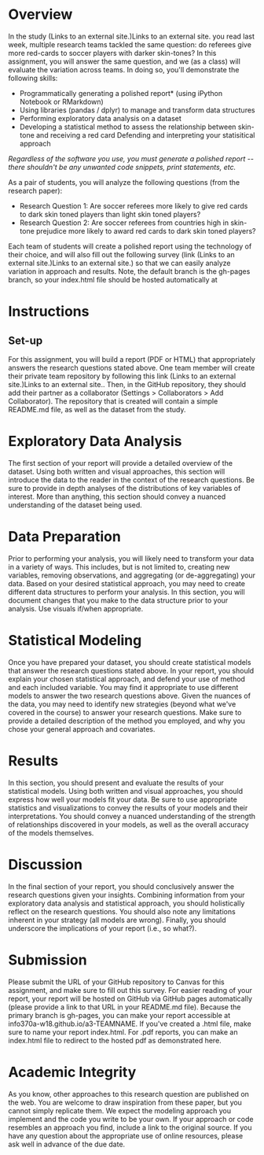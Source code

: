 # Overview
In the study (Links to an external site.)Links to an external site. you read last week, multiple research teams tackled the same question: do referees give more red-cards to soccer players with darker skin-tones? In this assignment, you will answer the same question, and we (as a class) will evaluate the variation across teams. In doing so, you'll demonstrate the following skills:

* Programmatically generating a polished report* (using iPython Notebook or RMarkdown)
* Using libraries (pandas / dplyr) to manage and transform data structures
* Performing exploratory data analysis on a dataset
* Developing a statistical method to assess the relationship between skin-tone and receiving a red card
Defending and interpreting your statisitical approach

*Regardless of the software you use, you must generate a polished report -- there shouldn't be any unwanted code snippets, print statements, etc.*

As a pair of students, you will analyze the following questions (from the research paper):

* Research Question 1: Are soccer referees more likely to give red cards to dark skin toned players than light skin toned players?
* Research Question 2: Are soccer referees from countries high in skin-tone prejudice more likely to award red cards to dark skin toned players?

Each team of students will create a polished report using the technology of their choice, and will also fill out the following survey (link (Links to an external site.)Links to an external site.) so that we can easily analyze variation in approach and results. Note, the default branch is the gh-pages branch, so your index.html file should be hosted automatically at 

# Instructions
## Set-up
For this assignment, you will build a report (PDF or HTML) that appropriately answers the research questions stated above. One team member will create their private team repository by following this link (Links to an external site.)Links to an external site.. Then, in the GitHub repository, they should add their partner as a collaborator (Settings > Collaborators > Add Collaborator). The repository that is created will contain a simple README.md file, as well as the dataset from the study. 

# Exploratory Data Analysis
The first section of your report will provide a detailed overview of the dataset. Using both written and visual approaches, this section will introduce the data to the reader in the context of the research questions. Be sure to provide in depth analyses of the distributions of key variables of interest. More than anything, this section should convey a nuanced understanding of the dataset being used.

# Data Preparation
Prior to performing your analysis, you will likely need to transform your data in a variety of ways. This includes, but is not limited to, creating new variables, removing observations, and aggregating (or de-aggregating) your data. Based on your desired statistical approach, you may need to create different data structures to perform your analysis. In this section, you will document changes that you make to the data structure prior to your analysis. Use visuals if/when appropriate.

# Statistical Modeling
Once you have prepared your dataset, you should create statistical models that answer the research questions stated above. In your report, you should explain your chosen statistical approach, and defend your use of method and each included variable. You may find it appropriate to use different models to answer the two research questions above. Given the nuances of the data, you may need to identify new strategies (beyond what we've covered in the course) to answer your research questions. Make sure to provide a detailed description of the method you employed, and why you chose your general approach and covariates. 

# Results 
In this section, you should present and evaluate the results of your statistical models. Using both written and visual approaches, you should express how well your models fit your data. Be sure to use appropriate statistics and visualizations to convey the results of your models and their interpretations. You should convey a nuanced understanding of the strength of relationships discovered in your models, as well as the overall accuracy of the models themselves. 

# Discussion
In the final section of your report, you should conclusively answer the research questions given your insights. Combining information from your exploratory data analysis and statistical approach, you should holistically reflect on the research questions. You should also note any limitations inherent in your strategy (all models are wrong). Finally, you should underscore the implications of your report (i.e., so what?).

# Submission
Please submit the URL of your GitHub repository to Canvas for this assignment, and make sure to fill out this survey. For easier reading of your report, your report will be hosted on GitHub via GitHub pages automatically (please provide a link to that URL in your README.md file). Because the primary branch is gh-pages, you can make your report accessible at info370a-w18.github.io/a3-TEAMNAME. If you've created a .html file, make sure to name your report index.html. For .pdf reports, you can make an index.html file to redirect to the hosted pdf as demonstrated here.

# Academic Integrity
As you know, other approaches to this research question are published on the web. You are welcome to draw inspiration from these paper, but you cannot simply replicate them. We expect the modeling approach you implement and the code you write to be your own. If your approach or code resembles an approach you find, include a link to the original source. If you have any question about the appropriate use of online resources, please ask well in advance of the due date. 